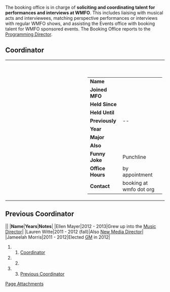 The booking office is in charge of **soliciting and coordinating talent for performances and interviews at WMFO**. This includes liaising with musical acts and interviewees, matching perspective performances or interviews with regular WMFO shows, and assisting the Events office with booking talent for WMFO sponsored events. The Booking Office reports to the [Programming Director](https://wiki.wmfo.org/Executive_Board/Programming_Dept. "Programming Dept.").

Coordinator
-----------

<table>
<col width="50%" />
<col width="50%" />
<tbody>
<tr class="odd">
<td align="left"><h2><a href="https://wiki.wmfo.org/@api/deki/files/457/=piccc.jpg" title="piccc.jpg"><embed src="https://wiki.wmfo.org/@api/deki/files/457/=piccc.jpg?size=webview" /></a></h2></td>
<td align="left"><p> </p>
<table>
<tbody>
<tr class="odd">
<td align="left"><strong>Name</strong></td>
<td align="left"> </td>
</tr>
<tr class="even">
<td align="left"><strong>Joined MFO</strong></td>
<td align="left"> </td>
</tr>
<tr class="odd">
<td align="left"><strong>Held Since</strong></td>
<td align="left"> </td>
</tr>
<tr class="even">
<td align="left"><strong>Held Until</strong></td>
<td align="left"> </td>
</tr>
<tr class="odd">
<td align="left"><strong>Previously</strong></td>
<td align="left">--</td>
</tr>
<tr class="even">
<td align="left"><strong>Year</strong></td>
<td align="left"> </td>
</tr>
<tr class="odd">
<td align="left"><strong>Major</strong></td>
<td align="left"> </td>
</tr>
<tr class="even">
<td align="left"><strong>Also</strong></td>
<td align="left"> </td>
</tr>
<tr class="odd">
<td align="left"><strong>Funny Joke</strong></td>
<td align="left">Punchline</td>
</tr>
<tr class="even">
<td align="left"><strong>Office Hours</strong></td>
<td align="left">by appointment</td>
</tr>
<tr class="odd">
<td align="left"><strong>Contact</strong></td>
<td align="left"><script type="text/javascript">
<!--
h='&#x77;&#x6d;&#102;&#x6f;&#46;&#x6f;&#114;&#x67;';a='&#64;';n='&#98;&#x6f;&#x6f;&#x6b;&#x69;&#110;&#x67;';e=n+a+h;
document.write('<a h'+'ref'+'="ma'+'ilto'+':'+e+'">'+e+'<\/'+'a'+'>');
// -->
</script><noscript>&#98;&#x6f;&#x6f;&#x6b;&#x69;&#110;&#x67;&#32;&#x61;&#116;&#32;&#x77;&#x6d;&#102;&#x6f;&#32;&#100;&#x6f;&#116;&#32;&#x6f;&#114;&#x67;</noscript></td>
</tr>
</tbody>
</table></td>
</tr>
</tbody>
</table>

Previous Coordinator
--------------------

||
|**Name**|**Years**|**Notes**|
|Ellen Mayer|2012 - 2013|Grew up into the [Music Director](https://wiki.wmfo.org/Executive_Board/Music_Dept. "Music Dept.")|
|Lauren Witte|2011 - 2012 (fall)|Also [New Media Director](https://wiki.wmfo.org/Executive_Board/Publicity_Dept./New_Media_Office "New Media Office")|
|Jameelah Morris|2011 - 2012|Elected [GM](https://wiki.wmfo.org/Executive_Board/GM's_Office "GM's Office") in 2012|

1.  1. [Coordinator](#Coordinator)
2.  2. [](#)
3.  3. [Previous Coordinator](#Previous_Coordinator)

[Page Attachments](https://wiki-files.wmfo.org/About_WMFO/Executive_Board/Music_Dept./Booking_Office)

